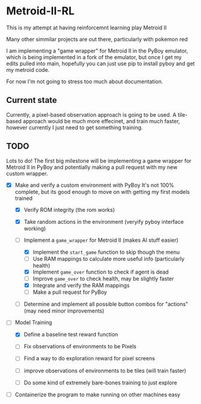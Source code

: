 # Metroid-II-RL

This is my attempt at having reinforcemnt learning play Metroid II

Many other simmilar projects are out there, particularly with pokemon red

I am implementing a "game wrapper" for Metroid II in the PyBoy emulator, which
is being implemented in a fork of the emulator, but once I get my edits pulled
into main, hopefully you can just use pip to install pyboy and get my metroid
code.

For now I'm not going to stress too much about documentation.


## Current state

Currently, a pixel-based observation approach is going to be used. A tile-based
approach would be much more effecinet, and train much faster, however currently
I just need to get something training.



## TODO

Lots to do! The first big milestone will be implementing a game wrapper for
Metroid II in PyBoy and potentially making a pull request with my new custom
wrapper.

- [x] Make and verify a custom environment with PyBoy
It's not 100% complete, but its good enough to move on with getting my first
models trained
    - [x] Verify ROM integrity (the rom works)
    - [x] Take random actions in the environment (veryify pyboy interface working)
    - [ ] Implement a `game_wrapper` for Metroid II (makes AI stuff easier)
        - [x] Implement the `start_game` function to skip though the menu
        - [ ] Use RAM mappings to calculate more useful info (particularly health)
        - [x] Implement `game_over` function to check if agent is dead
        - [ ] Improve `game_over` to check health, may be slightly faster
        - [x] Integrate and verify the RAM mappings 
        - [ ] Make a pull request for PyBoy
    - [ ] Determine and implement all possible button combos for "actions" (may
      need minor improvements)


- [ ] Model Training
    - [x] Define a baseline test reward function
    - [ ] Fix observations of environments to be Pixels
    - [ ] Find a way to do exploration reward for pixel screens
    - [ ] improve  observations of environments to be tiles (will train faster)

    - [ ] Do some kind of extremely bare-bones training to just explore

- [ ] Containerize the program to make running on other machines easy
